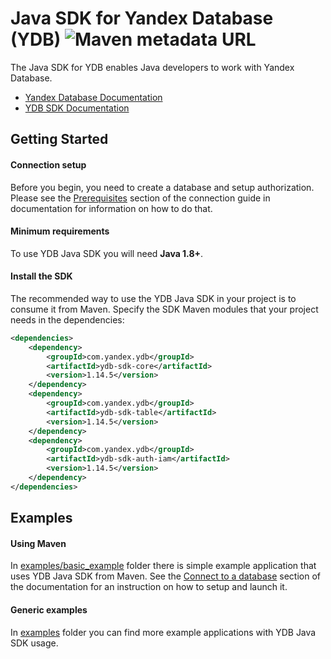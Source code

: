 # Java SDK for Yandex Database (YDB) ![Maven metadata URL](https://img.shields.io/maven-metadata/v?metadataUrl=https%3A%2F%2Frepo1.maven.org%2Fmaven2%2Fcom%2Fyandex%2Fydb%2Fydb-sdk-parent%2Fmaven-metadata.xml)

The Java SDK for YDB enables Java developers to work with Yandex Database.

* [Yandex Database Documentation][ydb-docs]
* [YDB SDK Documentation][sdk-docs]

## Getting Started

#### Connection setup ####

Before you begin, you need to create a database and setup authorization. Please see the [Prerequisites][prerequisites] section of the connection guide in documentation for information on how to do that.

#### Minimum requirements ####

To use YDB Java SDK you will need **Java 1.8+**. 

#### Install the SDK ####

The recommended way to use the YDB Java SDK in your project is to consume it from Maven. Specify the SDK Maven modules that your project needs in the
dependencies:

```xml
<dependencies>
    <dependency>
        <groupId>com.yandex.ydb</groupId>
        <artifactId>ydb-sdk-core</artifactId>
        <version>1.14.5</version>
    </dependency>
    <dependency>
        <groupId>com.yandex.ydb</groupId>
        <artifactId>ydb-sdk-table</artifactId>
        <version>1.14.5</version>
    </dependency>
    <dependency>
        <groupId>com.yandex.ydb</groupId>
        <artifactId>ydb-sdk-auth-iam</artifactId>
        <version>1.14.5</version>
    </dependency>
</dependencies>
```

## Examples ##

#### Using Maven ####

In [examples/basic_example][basic_example] folder there is simple example application that uses YDB Java SDK from Maven.
See the [Connect to a database][connect-to-a-database] section of the documentation for an instruction on how to setup and launch it.

#### Generic examples ####

In [examples][generic-examples] folder you can find more example applications with YDB Java SDK usage.


[ydb-docs]: https://ydb.tech/docs/
[sdk-docs]: https://ydb.tech/en/docs/reference/ydb-sdk/
[prerequisites]: https://ydb.tech/en/docs/concepts/connect
[connect-to-a-database]: https://ydb.tech/en/docs/reference/ydb-sdk/auth#env
[basic_example]: https://github.com/yandex-cloud/ydb-java-sdk/tree/master/examples/basic_example
[generic-examples]: https://github.com/yandex-cloud/ydb-java-sdk/tree/master/examples

